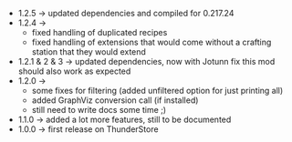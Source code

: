 * 1.2.5 -> updated dependencies and compiled for 0.217.24
* 1.2.4 -> 
  * fixed handling of duplicated recipes
  * fixed handling of extensions that would come without a crafting station that they would extend
* 1.2.1 & 2 & 3 -> updated dependencies, now with Jotunn fix this mod should also work as expected
* 1.2.0 ->
  * some fixes for filtering (added unfiltered option for just printing all)
  * added GraphViz conversion call (if installed)
  * still need to write docs some time ;)
* 1.1.0 -> added a lot more features, still to be documented
* 1.0.0 -> first release on ThunderStore
